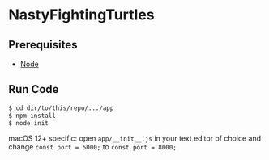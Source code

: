 # NastyFightingTurtles

## Prerequisites

- [Node](https://nodejs.dev/download)

## Run Code
```sh
$ cd dir/to/this/repo/.../app
$ npm install
$ node init
```

macOS 12+ specific: open `app/__init__.js` in your text editor of choice and change `const port = 5000;` to `const port = 8000;`
